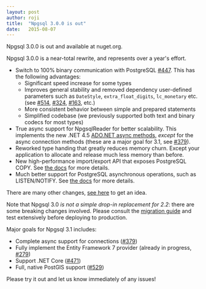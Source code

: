 ```yaml
---
layout: post
author: roji
title:  "Npgsql 3.0.0 is out"
date:   2015-08-07
---
```

Npgsql 3.0.0 is out and available at nuget.org.

Npgsql 3.0.0 is a near-total rewrite, and represents over a year's effort.

* Switch to 100% binary communication with PostgreSQL [#447](https://github.com/npgsql/npgsql/issues/447).
  This has the following advantages:
  * Significant speed increase for some types
  * Improves general stability and removed dependency user-defined parameters such as
    `DateStyle`, `extra_float_digits`, `lc_monetary` etc. (see
    [#514](https://github.com/npgsql/npgsql/issues/514),
    [#324](https://github.com/npgsql/npgsql/issues/324),
    [#163](https://github.com/npgsql/npgsql/issues/163),
    etc.)
  * More consistent behavior between simple and prepared statements
  * Simplified codebase (we previously supported both text and binary codecs for most types)
* True async support for NpgsqlReader for better scalability.
  This implements the new .NET 4.5
  [ADO.NET async methods](https://msdn.microsoft.com/en-us/library/hh211418%28v=vs.110%29.aspx?f=255&MSPPError=-2147217396),
  *except* for the async connection methods (these are a major goal for 3.1, see
  [#379](https://github.com/npgsql/npgsql/issues/379)).
* Reworked type handing that greatly reduces memory churn. Except your application to allocate and release much less
  memory than before.
* New high-performance import/export API that exposes PostgreSQL COPY. See
  [the docs](http://www.npgsql.org/doc/copy.html) for more details.
* Much better support for PostgreSQL asynchronous operations, such as LISTEN/NOTIFY.
  See [the docs](http://www.npgsql.org/doc/continuous-processing.html) for more details.

There are many other changes, [see here](https://github.com/npgsql/npgsql/issues?utf8=%E2%9C%93&q=milestone%3A3.0) to get an idea.

Note that Npgsql 3.0 *is not a simple drop-in replacement for 2.2*: there are some breaking changes involved.
Please consult the [migration guide](http://www.npgsql.org/doc/migration-3.0.html) and test extensively before deploying to
production.

Major goals for Npgsql 3.1 includes:

* Complete async support for connections ([#379](https://github.com/npgsql/npgsql/issues/379))
* Fully implement the Entity Framework 7 provider (already in progress,
  [#279](https://github.com/npgsql/npgsql/issues/249))
* Support .NET Core ([#471](https://github.com/npgsql/npgsql/issues/471))
* Full, native PostGIS support ([#529](https://github.com/npgsql/npgsql/issues/529))

Please try it out and let us know immediately of any issues!
  
